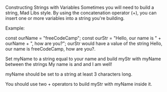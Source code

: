  Constructing Strings with Variables
Sometimes you will need to build a string, Mad Libs style. By using the concatenation operator (+), you can insert one or more variables into a string you're building.

Example:

const ourName = "freeCodeCamp";
const ourStr = "Hello, our name is " + ourName + ", how are you?";
ourStr would have a value of the string Hello, our name is freeCodeCamp, how are you?.

Set myName to a string equal to your name and build myStr with myName between the strings My name is and and I am well!

myName should be set to a string at least 3 characters long.

You should use two + operators to build myStr with myName inside it.